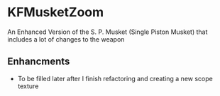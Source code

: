 # KFMusketZoom

An Enhanced Version of the S. P. Musket (Single Piston Musket) that includes a lot of changes to the weapon

## Enhancments

- To be filled later after I finish refactoring and creating a new scope texture
